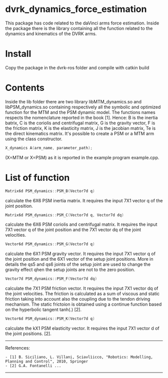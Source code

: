 # dvrk_dynamics_force_estimation
This package has code related to the daVinci arms force estimation.
Inside the package there is the library containing all the function related to the dynamics and kinematics of the DVRK arms. 

# Install
Copy the package in the dvrk-ros folder and compile with catkin build

# Contents
Inside the lib folder there are two library libMTM_dynamics.so and libPSM_dynamics.so containing respectively all the symbolic and optimized function for the MTM and the PSM dynamic model. 
The functions names respects the nomenclature reported in the book [1]. Hence: B is the inertia batrix, C is the coriolis and centrifugal matrix, G is the gravity vector, F is the friction matrix, K is the elasticity matrix, J is the jacobian matrix, Te is the direct kinematics matrix. 
It's possible to create a PSM or a MTM arm using the class constructor.

```C++
X_dynamics A(arm_name, parameter_path); 
```

(X=MTM or X=PSM) as it is reported in the example program example.cpp.
# List of function

```C++
Matrix6d PSM_dynamics::PSM_B(Vector7d q) 
```
calculate the 6X6 PSM inertia matrix. It requires the input 7X1 vector q of the joint position.
 

```C++
Matrix6d PSM_dynamics::PSM_C(Vector7d q, Vector7d dq) 
```
calculate the 6X6 PSM coriolis and centrifugal matrix. It requires the input 7X1 vector q of the joint position and the 7X1 vector dq of the joint velocities.


```C++
Vector6d PSM_dynamics::PSM_G(Vector7d q)
```
calculate the 6X1 PSM gravity vector. It requires the input 7X1 vector q of the joint position and the 6X1 vector of the setup joint positions. 
More in details the qs5 and qs6 joints of the setup joint are used to change the gravity effect qhen the setup joints are not to the zero position. 

```C++
Vector7d PSM_dynamics::PSM_F(Vector7d dq) 
```
calculate the 7X1 PSM friction vector. It requires the input 7X1 vector dq of the joint velocities. The friction is calculated as a sum of viscous and static friction taking into account also the coupling due to the tendon driving mechanism.
The static frictoion is obtained using a continue function based on the hyperbolic tangent tanh(.) [2]. 

```C++
Vector6d PSM_dynamics::PSM_K(Vector7d q) 
```
calculate the kX1 PSM elasticity vector. It requires the input 7X1 vector d of the joint positions. [2].

---
References:

	- [1] B. Siciliano, L. Villani, Sciavlìicco, "Robotics: Modelling, Planning and Control", 2010, Springer
	- [2] G.A. Fontanelli ...
---